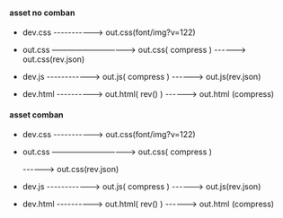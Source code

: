 
#### asset no comban

+ dev.css -----------> out.css(font/img?v=122)
+ out.css ———————————> out.css( compress ) 
	------> out.css(rev.json)

+ dev.js ------------> out.js( compress )
	------> out.js(rev.json)

+ dev.html ----------> out.html( rev() )
	------> out.html (compress)


#### asset comban


+ dev.css -----------> out.css(font/img?v=122)
+ out.css ———————————> out.css( compress ) 


	------> out.css(rev.json)

+ dev.js ------------> out.js( compress )
	------> out.js(rev.json)

+ dev.html ----------> out.html( rev() )
	------> out.html (compress)